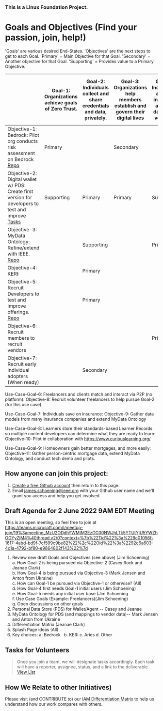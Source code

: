 ### This is a Linux Foundation Project. 
# Goals and Objectives (Find your passion, join, help!)
'Goals' are various desired End-States.   'Objectives' are the next steps to get to each Goal. 'Primary' = Main Objective for that Goal. 'Secondary' = Another objective for that Goal.  'Supporting' = Provides value to a Primary Objective.

|  | Goal-1: Organizations achieve goals of Zero Trust. | Goal-2: Individuals collect and share credentials and data, privately.  |Goal-3: Organizations help members establish and govern their digital lives | Goal-4: Individuals accept, integrate, and use data from vendors. | Goal-5: Vendors gain new customers from initial base of users |
| ----------------------------- | -------------| ----------|  ----------| ----------| ----------|
| Objective-1: Bedrock: Pilot org conducts risk assessment on Bedrock  [Repo](https://github.com/I-AM-project/bbu-gf) | Primary |  | Secondary |
| Objective-2: Digital wallet w/ PDS: Create first version for developers to test and improve [Tasks](https://github.com/I-AM-project/tasks-for-volunteers/tree/main/Aries-Personal-Data-Store)| Supporting | Primary |Primary | Supporting |
| Objective-3: MyData Ontology: Refine/extend with IEEE. [Repo](https://github.com/CommonCoreOntology)   |    | Supporting |         |Primary |Primary |
| Objective-4: KERI:   |               |  Primary |    
| Objective-5: Recruit Developers to test and improve offerings. [Repo](https://github.com/I-AM-project/keri-resources)       |   |Primary |
|Objective-6: Recruit members to recruit vendors ||||Primary |
|Objective-7: Recruit early individual adopters (When ready)||Secondary |||Primary |

Use-Case-Goal-6: Freelancers and clients match and interact via P2P (no platform): Objective-8: Recruit volunteer freelancers to help pursue Goal-2 (for this use case).

Use-Case-Goal-7: Individuals save on insurance: Objective-9: Gather data models from many insurance companies and extend MyData Ontology

Use-Case-Goal-8: Learners store their standards-based Learner Records so multiple content developers can determine what they are ready to learn:  Objective-10: Pilot in collaboration with https://www.curiouslearning.org/ 

Use-Case-Goal-9: Homeowners gain better mortgages, and more easily: Objective-11: Gather person-centric mortgage data, extend MyData Ontology, and conduct tech demo and pilots.  

## How anyone can join this project:  
1. [Create a free Github account](https://github.com) then return to this page.
2. Email james.schoening@ieee.org with your Github user name and we'll grant you access and help you get involved.     

## Draft Agenda for 2 June 2022  9AM EDT Meeting 
This is an open meeting, so feel free to join at https://teams.microsoft.com/l/meetup-join/19%3ameeting_MzU2ODdhYWMtM2EzOC00NWJhLTk5YTUtYjU5YWZhOGYyZjM4%40thread.v2/0?context=%7b%22Tid%22%3a%228c01056f-1617-4abd-bd9f-7cf599c9be82%22%2c%22Oid%22%3a%2292c6a603-4c1a-4792-bf80-e9864802f143%22%7d
1. Review new draft Goals and Objectives (see above)  (Jim Schoening)
  <br/>a. How Goal-2 is being pursued via Objective-2 (Casey Rock and Jeanae Clark)
  <br/>b. How Goal-4 is being pursued via Objective-3 (Mark Jensen and Anton from Ukraine)
  <br/>c. How can Goal-1 be pursued via Objective-1 or otherwise? (All)
  <br/>d. How Goal-4 first needs Goal-1 initial users (Jim Schoening)
  <br/>e. How Goal-5 needs any initial user base (Jim Schoening
  <br/>f. Use Case Goals (Example: Freelancers)(Jim Schoening)
  <br/>g. Open discussions on other goals
2. Personal Data Store (PDS) for Wallet/Agent -- Casey and Jeanae
3. MyData Ontology for PDS (and mappings to vendor data)-- Mark Jensen and Anton from Ukraine
4. Differentiation Matrix (Jeanae Clark)
5. Splash Page ideas  (All)
6. Key choices:
  a: Bedrock
  b. KERI
  c. Aries
  d. Other
  
## Tasks for Volunteers
> Once you join a team, we will designate tasks accordingly. Each task will have a reporter, assignee, status, and a link to the deliverable. 
[View List](https://github.com/I-AM-project/tasks-for-volunteers)

 

## How We Relate to other Initiatives)
Please visit (and CONTRIBUTE to) our [IAM Differentiation Matrix](https://docs.google.com/spreadsheets/d/160XP7o7k9FFyaFKeGaJFUj2zm7mz8xYUQI1lAVarrC0) to help us understand how our work compares with others.  
